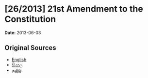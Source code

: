 # [26/2013] 21st Amendment to the Constitution

**Date:** 2013-06-03

## Original Sources

- [English](https://documents.gov.lk/view/bills/2013/6/26-2013_E.pdf)
- [සිංහල](https://documents.gov.lk/view/bills/2013/6/26-2013_S.pdf)
- [தமிழ்](https://documents.gov.lk/view/bills/2013/6/26-2013_T.pdf)
